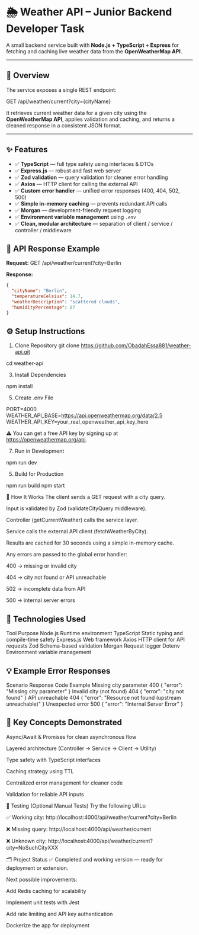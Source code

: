 # 🌦️ Weather API – Junior Backend Developer Task

A small backend service built with **Node.js + TypeScript + Express** for fetching and caching live weather data from the **OpenWeatherMap API**.

---

## 🚀 Overview

The service exposes a single REST endpoint:

GET /api/weather/current?city={cityName}


It retrieves current weather data for a given city using the **OpenWeatherMap API**, applies validation and caching, and returns a cleaned response in a consistent JSON format.

---

## ✨ Features

- ✅ **TypeScript** — full type safety using interfaces & DTOs  
- ✅ **Express.js** — robust and fast web server  
- ✅ **Zod validation** — query validation for cleaner error handling  
- ✅ **Axios** — HTTP client for calling the external API  
- ✅ **Custom error handler** — unified error responses (400, 404, 502, 500)  
- ✅ **Simple in-memory caching** — prevents redundant API calls  
- ✅ **Morgan** — development-friendly request logging  
- ✅ **Environment variable management** using `.env`  
- ✅ **Clean, modular architecture** — separation of client / service / controller / middleware



## 🧩 API Response Example

**Request:**
GET /api/weather/current?city=Berlin


**Response:**
```json
{
  "cityName": "Berlin",
  "temperatureCelsius": 14.7,
  "weatherDescription": "scattered clouds",
  "humidityPercentage": 87
}
```
## ⚙️ Setup Instructions
1. Clone Repository
git clone https://github.com/ObadahEssa881/weather-api.git

cd weather-api

3. Install Dependencies

npm install

5. Create .env File

PORT=4000
WEATHER_API_BASE=https://api.openweathermap.org/data/2.5
WEATHER_API_KEY=your_real_openweather_api_key_here

⚠️ You can get a free API key by signing up at https://openweathermap.org/api.

7. Run in Development

npm run dev

5. Build for Production

npm run build
npm start

🧠 How It Works
The client sends a GET request with a city query.

Input is validated by Zod (validateCityQuery middleware).

Controller (getCurrentWeather) calls the service layer.

Service calls the external API client (fetchWeatherByCity).

Results are cached for 30 seconds using a simple in-memory cache.

Any errors are passed to the global error handler:

400 → missing or invalid city

404 → city not found or API unreachable

502 → incomplete data from API

500 → internal server errors

## 🧱 Technologies Used
Tool	Purpose
Node.js	Runtime environment
TypeScript	Static typing and compile-time safety
Express.js	Web framework
Axios	HTTP client for API requests
Zod	Schema-based validation
Morgan	Request logger
Dotenv	Environment variable management

## 💡 Example Error Responses
Scenario	Response Code	Example
Missing city parameter	400	{ "error": "Missing city parameter" }
Invalid city (not found)	404	{ "error": "city not found" }
API unreachable	404	{ "error": "Resource not found (upstream unreachable)" }
Unexpected error	500	{ "error": "Internal Server Error" }

## 🧠 Key Concepts Demonstrated
Async/Await & Promises for clean asynchronous flow

Layered architecture (Controller → Service → Client → Utility)

Type safety with TypeScript interfaces

Caching strategy using TTL

Centralized error management for cleaner code

Validation for reliable API inputs

🧪 Testing (Optional Manual Tests)
Try the following URLs:

✅ Working city:
http://localhost:4000/api/weather/current?city=Berlin

❌ Missing query:
http://localhost:4000/api/weather/current

❌ Unknown city:
http://localhost:4000/api/weather/current?city=NoSuchCityXXX

🗂️ Project Status
✅ Completed and working version — ready for deployment or extension.

Next possible improvements:

Add Redis caching for scalability

Implement unit tests with Jest

Add rate limiting and API key authentication

Dockerize the app for deployment
